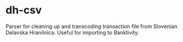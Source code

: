 # dh-csv
Parser for cleaning up and transcoding transaction file from Slovenian Delavska Hranilnica. Useful for importing to Banktivity.
